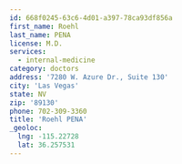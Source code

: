 ```yaml
---
id: 668f0245-63c6-4d01-a397-78ca93df856a
first_name: Roehl
last_name: PENA
license: M.D.
services:
  - internal-medicine
category: doctors
address: '7280 W. Azure Dr., Suite 130'
city: 'Las Vegas'
state: NV
zip: '89130'
phone: 702-309-3360
title: 'Roehl PENA'
_geoloc:
  lng: -115.22728
  lat: 36.257531
---
```

